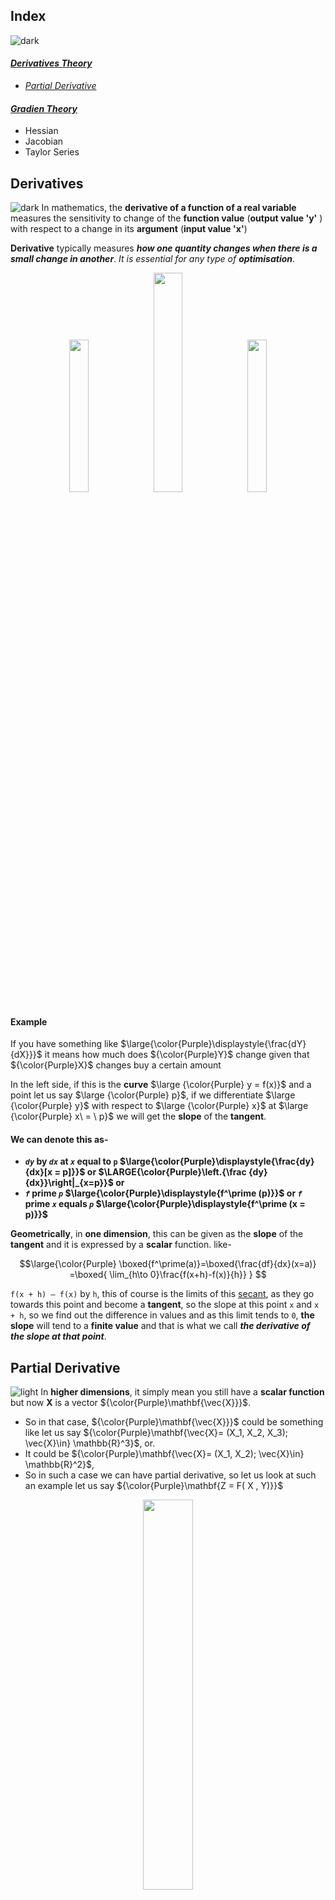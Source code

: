 ## Index
![dark](https://user-images.githubusercontent.com/12748752/132402918-976c6cc7-cc94-4267-9513-b3937504eb63.png)

#### [_Derivatives Theory_](https://github.com/iAmKankan/Mathematics/edit/main/optimization/README.md#derivatives)
   * [_Partial Derivative_](https://github.com/iAmKankan/Mathematics/edit/main/optimization/README.md#partial-derivative)
#### [_Gradien Theory_](https://github.com/iAmKankan/Mathematics/edit/main/optimization/README.md#gradient)
- Hessian
- Jacobian
- Taylor Series

## Derivatives
![dark](https://user-images.githubusercontent.com/12748752/132402918-976c6cc7-cc94-4267-9513-b3937504eb63.png)
In mathematics, the **derivative of a function of a real variable** measures the sensitivity to change of the **function value** (**output value 'y'** ) with respect to a change in its **argument** (**input value 'x'**)

**Derivative** typically measures _**how one quantity changes when there is a small change in another**_. _It is essential for any type of **optimisation**_.

<p align="center">
  <img src="https://user-images.githubusercontent.com/12748752/185729977-fb75f65b-c829-4e3c-9011-778e66fa4614.png" width=25% />
    <img src="https://user-images.githubusercontent.com/12748752/191807903-de529575-ea90-4427-bfb7-1c00bb187e2e.png" width=30%/>
  <img src="https://user-images.githubusercontent.com/12748752/185731247-dd55fb41-9147-4d1c-88a6-b3501efc15d4.png" width=25% />
</p>


#### Example
If you have something like $\large{\color{Purple}\displaystyle{\frac{dY}{dX}}}$ it means how much does ${\color{Purple}Y}$ change given that ${\color{Purple}X}$ changes buy a certain amount

In the left side, if this is the **curve** $\large {\color{Purple} y = f(x)}$ and a point let us say $\large {\color{Purple} p}$, if we differentiate $\large {\color{Purple} y}$ with respect to $\large {\color{Purple} x}$ at $\large {\color{Purple} x\ = \ p}$ we will get the **slope** of the **tangent**. 

#### We can denote this as-
* **_`dy`_ by _`dx`_ at _`x`_ equal to `p` $\large{\color{Purple}\displaystyle{\frac{dy}{dx}[x = p]}}$ or $\LARGE{\color{Purple}\left.{\frac {dy}{dx}}\right|_{x=p}}$ or**
* **_`f`_ prime _`p`_ $\large{\color{Purple}\displaystyle{f^\prime (p)}}$ or  _`f`_ prime _`x`_ equals _`p`_ $\large{\color{Purple}\displaystyle{f^\prime (x = p)}}$**


**Geometrically**, in **one dimension**, this can be given as the **slope** of the **tangent** and it is expressed by a **scalar** function. like-

$$\large{\color{Purple} 
\boxed{f^\prime(a)}=\boxed{\frac{df}{dx}(x=a)} =\boxed{ \lim_{h\to 0}\frac{f(x+h)-f(x)}{h}}
}
$$

`f(x + h) – f(x)`  by `h`, this of course is the limits of this [secant](https://en.wikipedia.org/wiki/Secant_line#:~:text=In%20geometry%2C%20a%20secant%20is,circle%20at%20exactly%20two%20points.), as they go towards this point and become a **tangent**, so the slope at this point `x` and `x + h`, so we find out the difference in values and as this limit tends to `0`, **the slope** will tend to a **finite value** and that is what we call **_the derivative of the slope at that point_**.

## Partial Derivative
![light](https://user-images.githubusercontent.com/12748752/132402912-1a2a215e-de2f-4536-b28e-e75197136af9.png)
In **higher dimensions**, it simply mean you still have a **scalar function** but now **X**  is a vector ${\color{Purple}\mathbf{\vec{X}}}$. 
* So in that case, ${\color{Purple}\mathbf{\vec{X}}}$ could be something like let us say ${\color{Purple}\mathbf{\vec{X}= (X_1, X_2, X_3); \vec{X}\in} \mathbb{R}^3}$, or. 
* It could be ${\color{Purple}\mathbf{\vec{X}= (X_1, X_2); \vec{X}\in} \mathbb{R}^2}$,
* So in such a case we can have partial derivative, so let us look at such an example let us say ${\color{Purple}\mathbf{Z = F( X , Y)}}$

<p align="center">
  <img src="https://user-images.githubusercontent.com/12748752/191878109-992d3387-4dd8-48ed-9b62-ea9618f94ea7.png" width=40%/>
  <br><ins><b>A graph of <i>z = x<sup>2</sup> + xy + y<sup>2</sup></i>. For the partial derivative at (1, 1) that leaves <i>y</i> constant, the corresponding tangent line is parallel to the xz-plane.</b></i></ins>
</p>

#### Example:
Let us say ${\color{Purple} Z = f(x,y)}$, now if you want to denote or visualize **Z**, you simply have the variables **X** and **Y**, as they change **Z** changes and you see here 1 whole surface okay for Z.
 
##### Now, What is $\Huge{\color{Purple}\frac{\partial z}{\partial x} }$ at a particular point ? 
Let us say a point (at the middle of the curve) I want to know-
* If I change **X** and I keep **Y** fix, how much does **Z** changes.
$$\Huge{\color{Purple} \left. \frac{\partial z}{\partial x}\right|_{\textit{y fixed}} }$$

More generalized form-

$$
\large{\color{Purple}\begin{aligned}
\frac {\partial }{\partial x_{i}}f(a_1,\ldots,a_n)& = \lim_{h\to 0} {\frac{f(a_1,\ldots ,a_{i-1},a_{i}+h,a_{i+1},\ldots ,a_{n})-f(a_{1},\ldots ,a_{i},\dots ,a_{n})}{h}}\\ 
& = \lim _{h\to 0}{\frac {f(\mathbf {a} +h\mathbf{e_i} )-f(\mathbf {a} )}{h}}
\end{aligned}}
$$

Above **_f_** is a function that takes in a vector $\vec{a}$, which is in real number **&#x211D;** with total has **n** number of components and it gives back a single **scalar** **&#x211D;** .It looks like $\large{\color{Purple} f: \mathbb{R}^n \to \mathbb{R}}$ 


<p align="center">
  <img src="https://user-images.githubusercontent.com/12748752/191927759-8baa83a8-1a42-45ed-b93a-ba200dcacefe.png" width=20%/>
</p>

* Now reduced to a **one-dimensional** problem this is what it would look like, this is simply the cross-section of this function at **Y equal to 1** $\large{\color{Purple} \left. \frac{\partial z}{\partial x}\right|_{y =1} }$ and 
* If I want the slope. ${\color{Purple} \Huge\frac{\partial z}{\partial x} \normalsize \textrm{[x=1, y=1]} }$
* then I take a cross-section, where **Y** is fixed at **1** and evaluate the slope at **X** equal to **1** by just changing **X** and that slope will actually gave me the value of this partial derivative.

## Gradient
![dark](https://user-images.githubusercontent.com/12748752/132402918-976c6cc7-cc94-4267-9513-b3937504eb63.png)
#### _How to Compute Gradient?_
The **gradient** captures all the **partial derivative** information of a **scalar-valued** **multivariable function**. (**scalar-valued multivariable functions**, meaning those with a **multidimensional input** but a **one-dimensional output**)

The **gradient of a function** $\large f$, denoted as $\large \nabla f$, is the collection of **all its partial derivatives** into **a vector**.

<p align="center">
  <img src="https://user-images.githubusercontent.com/12748752/192076320-c7406177-fbc6-4a3e-b8d3-23503a35bb35.png" width =50%/>
 </p>

#### Example #1:
Suppose we have a two variable function $\large f(x,y)$, now we need to findout the partial derivatives of the function. 
* Partial derivative for **x**, while **y** keep as constant which is $\large 2x \sin(y)$
* Partial derivative for **y**, now **x** keep as constant which is $\large x^2 \cos(y)$ 

$$\Huge{\color{Purple}
\begin{aligned}
{\color{Blue}f(x,y) }&{\color{Blue}= x^2 \sin(y)}\\ 
\frac{\partial f}{\partial x} &= 2x \sin(y)\\
\frac{\partial f}{\partial y} &= x^2 \cos(y)\\
\end{aligned}
\begin{aligned}
\\ 
\Big \\} \boxed{\nabla f(x,y)= \begin{bmatrix}2x \sin(y)\\
x^2 \cos(y)
\end{bmatrix}}
\end{aligned}
\begin{aligned}
\\
& & & \normalsize \textit{In general        }
\Huge\boxed{\nabla f= \begin{bmatrix}\frac{\partial f}{\partial x}\\
\frac{\partial f}{\partial y}
\end{bmatrix}}
\end{aligned}
}
$$

* The gradient of a scalar-valued multivariable function $\large{\color{Purple}f(x, y, \dots)}$, denoted $\large{\color{Purple}\nabla f}$, packages all its partial derivative information into a vector:

$$\Huge{\color{Purple}
\nabla f(x,y)= \begin{bmatrix} \frac{\partial f}{{\color{Green}\partial x}}\\
\frac{\partial f}{{\color{Blue}\partial y}}\\
\vdots
\end{bmatrix}
}
$$

In particular, this means $\large{\color{Purple}\nabla f}$ is a vector-valued function.
* If you imagine standing at a point $\large{\color{Purple}(x_0, y_0, \dots)}$  in the input space of $\large{\color{Purple}f}$, the vector $\large{\color{Purple}\nabla f(x_0, y_0, \dots)}$  tells you which direction you should travel to increase the value of $\large{\color{Purple}f}$ most rapidly.
* These gradient vectors— $\large{\color{Purple}\nabla f(x_0, y_0, \dots)}$ — are also perpendicular to the contour lines of $\large{\color{Purple}f}$.


